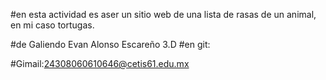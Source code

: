 #en esta actividad es aser un sitio web de una lista de rasas de un animal, en mi caso tortugas.

#de Galiendo Evan Alonso Escareño 3.D
#en git:

#Gimail:24308060610646@cetis61.edu.mx